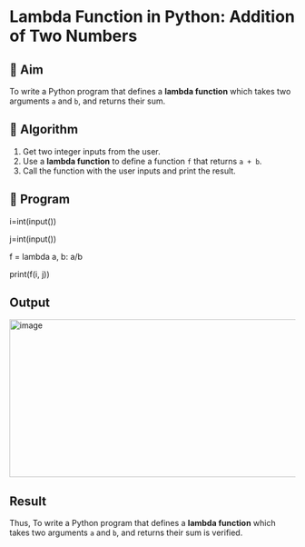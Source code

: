 # Lambda Function in Python: Addition of Two Numbers

## 🎯 Aim
To write a Python program that defines a **lambda function** which takes two arguments `a` and `b`, and returns their sum.

## 🧠 Algorithm
1. Get two integer inputs from the user.
2. Use a **lambda function** to define a function `f` that returns `a + b`.
3. Call the function with the user inputs and print the result.

## 🧾 Program
i=int(input()) 

j=int(input()) 

f = lambda a, b: a/b 

print(f(i, j))

## Output
<img width="1229" height="278" alt="image" src="https://github.com/user-attachments/assets/aad92b7c-9e11-44e8-a362-2f5d1850e9a5" />

## Result
Thus, To write a Python program that defines a **lambda function** which takes two arguments `a` and `b`, and returns their sum is verified. 
